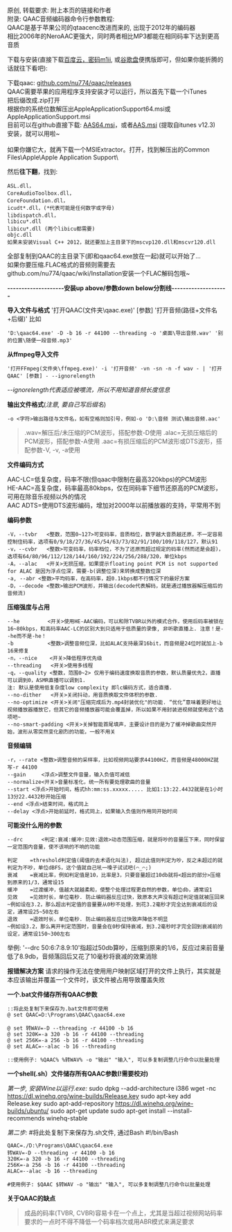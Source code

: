 原创, 转载要求: 附上本页的链接和作者<br>
附录: QAAC音频编码器命令行参数教程:<br>
QAAC是基于苹果公司的qtaacenc改进而来的, 出现于2012年的编码器<br>
相比2006年的NeroAAC更强大，同时两者相比MP3都能在相同码率下达到更高音质<br>

下载与安装(直接下载[百度云，密码m1ii][5], 或[谷歌盘][6]便携版即可，但如果你能折腾的话就往下看吧):<br>

下载qaac: [github.com/nu774/qaac/releases][1]<br>
QAAC需要苹果的应用程序支持安装才可以运行，所以首先下载一个iTunes<br>
把后缀改成.zip打开<br>
根据你的系统位数解压出AppleApplicationSupport64.msi或AppleApplicationSupport.msi<br>
目前可以在github直接下载: [AAS64.msi][3]，或者[AAS.msi][4] (提取自itunes v12.3)<br>
安装，就可以用啦~<br>
<br>
如果你嫌它大，就再下载一个MSIExtractor。打开，找到解压出的Common Files\\Apple\\Apple Application Support\\

然后**往下翻**，找到:

    ASL.dll，
    CoreAudioToolbox.dll，
    CoreFoundation.dll，
    icudt*.dll，(*代表可能是任何数字或字母)
    libdispatch.dll，
    libicu*.dll
    libicu*.dll (两个libicu都需要)
    objc.dll
    如果未安装Visual C++ 2012，就还要加上主目录下的mscvp120.dll和mscvr120.dll

全部复制到QAAC的主目录下(即和qaac64.exe放在一起)就可以开始了...<br>
如果你要压缩.FLAC格式的音频则需要去github.com/nu774/qaac/wiki/Installation安装一个FLAC解码包哦~

**--------------------安装up above/参数down below分割线--------------------**

**导入文件与格式**
'打开QAAC(文件夹\\qaac.exe)' [参数] '打开音频(路径+文件名+后缀)'
比如

    'D:\qaac64.exe' -D -b 16 -r 44100 --threading -o '桌面\导出音频.wav' '别的位置\随便一段音频.mp3'


**从ffmpeg导入文件**

    '打开FFmpeg(文件夹\ffmpeg.exe)' -i '打开音频' -vn -sn -n -f wav - | '打开QAAC' [参数] - --ignorelength

*--ignorelength代表适应被喂流，所以不用知道音频长度信息*

**输出文件格式**(*注意, 要自己写后缀名*)

    -o <字符>输出路径与文件名，如有空格则加引号，例如-o 'D:\音频 测试\输出音频.aac'

> .wav=解压后/未压缩的PCM波形，搭配参数-D使用
> .alac=无损压缩后的PCM波形，搭配参数-A使用
> .aac=有损压缩后的PCM波形或DTS波形，搭配参数-V, -v, -a使用

**文件编码方式**

AAC-LC=低复杂度，码率不限(但qaac中限制在最高320kbps)的PCM波形<br>
HE-AAC=高复杂度，码率最高80kbps，仅在同码率下细节还原高的PCM波形，可用在除音乐视频以外的情况<br>
AAC ADTS=使用DTS波形编码，增加对2000年以前播放器的支持，平常用不到

**编码参数**

    -V，--tvbr   <整数，范围0~127>可变码率，音质档位，数字越大音质越还原，不一定容易控制住码率，选项有0/9/18/27/36/45/54/63/73/82/91/100/109/118/127，默认91
    -v，--cvbr   <整数>可变码率，码率档位，不为了还原而超过规定的码率(然而还是会超)，选项有64/80/96/112/128/144/160/192/224/256/288/320，单位kbps
    -A，--alac   <开关>无损压缩，如果提示floating point PCM is not supported for ALAC 是因为浮点位深，需要-b(调整位深)来转换成整数位深
    -a, --abr <整数>平均码率，在高码率，超0.1kbps都不行情况下的最好方案
    -D，--decode <整数>输出PCM波形，并输出(decode代表解码，就是通过播放器解压缩后的音频流)


**压缩强度与占用**

    --he         <开关>使用HE-AAC编码，可以和除TVBR以外的模式合作，使用后码率被锁在16~80kbps，和高码率AAC-LC的区别大到只适用于低质量的录像, 非听歌直播上. 注意！是--he而不是-he！
    -b           <整数>调整音频位深，比如ALAC支持最深16bit，而音频是24位时就加上-b 16来修复
    -n，--nice    <开关>降低程序优先级
    --threading   <开关>使用多线程
    -q，--quality <整数，范围0~2> 仅用于编码速度换取音质的参数，默认质量优先2，直播可以调到0，ASMR直播可以调到1.
    注: 默认是使用低复杂度low complexity 即lc编码方式，适合直播.
    --no-dither   <开关>关闭抖动，用音质换取文件体积的参数.
    --no-optimize <开关>关闭"压缩完成后为.mp4封装优化"的功能. “优化”意味着更好地让视频播放器播放它，但其它的音频播放器可能会覆盖掉，所以如果不用封装进视频就使用这个选项吧~
    --no-smart-padding <开关>关掉智能首尾填声，主要设计目的是为了缓冲掉歌曲突然开始，波形从零突然变化剧烈的功能，一般不用关

**音频编辑**

    -r，--rate <整数>调整音频的采样率，比如视频网站要求44100HZ，而音频是48000HZ就写-r 44100
    --gain     <浮点>调整文件音量，输入负值可减低
    --normalize<开关>音量标准化，统一所有要处理歌曲的音量
    --start <浮点>开始时间，格式hh:mm:ss.xxxxx..... 比如1:13:22.4432就是在1小时13分22.4432秒开始压缩
    --end <浮点>结束时间，格式同上
    --delay <浮点>开始前延时，格式同上，如果输入负值则作用同开始时间


**可能没什么用的参数**

    --drc      <判定:衰减:缓冲:见效:退效>动态范围压缩，就是将吵的音量压下来，同时保留一定范围内音量，使不该响的不响的功能

    判定    =threshold判定值(阈值的去术语化叫法), 超过此值则判定为吵，反之未超过的就判定为不吵，单位dBFS，这个值就自己吼一嗓子试试吧(⌒_⌒;)
    衰减    =衰减比率，例如判定值是10，比率是3，只要音量超过10db就将<超出的部分>压缩到原来的1/3，通常设15
    缓冲    =过渡缓冲，值越大就越柔和，使整个处理过程更自然的参数，单位db，通常设1
    见效    =见效时长，单位毫秒. 防止编码器反应过快，致原本大声没有超过判定值就被压回来 
    ~例如设在3.2，那么超出判定值的音量要从0秒不处理，到花3.2毫秒才完全达到衰减后的设定，通常设25~50左右
    退效    =退效时长，单位毫秒. 防止编码器反应过快致声降低不明显
    ~例如设3.2，那么离开判定范围时，音量会在0秒保持衰减，到3.2毫秒时才完全回到衰减前的设定，通常设150~300左右

举例: '--drc 50:6:7:8.9:10'指超过50db算吵，压缩到原来的1/6，反应过来前音量低了8.9db，音频落回后又花了10毫秒将衰减的效果消除

**报错解决方案**
请求的操作无法在使用用户映射区域打开的文件上执行，其实就是本应该输出并覆盖一个文件时，该文件被占用导致覆盖失败

**一个.bat文件储存所有QAAC参数**

    ::将此处复制下来保存为.bat文件即可使用
    @ set QAAC=D:\Programs\QAAC\qaac64.exe
    
    @ set 转WAV=-D --threading -r 44100 -b 16
    @ set 320K=-a 320 -b 16 -r 44100 --threading
    @ set 256K=-a 256 -b 16 -r 44100 --threading
    @ set ALAC=--alac -b 16 --threading
    
    ::使用例子: %QAAC% %转WAV% -o "输出" "输入", 可以多复制调整几行命令以批量处理

**一个shell(.sh）文件储存所有QAAC参数(!需要校对)**

*第一步, 安装Wine以运行.exe:*
    sudo dpkg --add-architecture i386 
    wget -nc https://dl.winehq.org/wine-builds/Release.key
    sudo apt-key add Release.key
    sudo apt-add-repository https://dl.winehq.org/wine-builds/ubuntu/
    sudo apt-get update
    sudo apt-get install --install-recommends winehq-stable

*第二步:*
    #将此处复制下来保存为.sh文件, 通过Bash
    #!/bin/Bash
    
    QAAC=./D:\Programs\QAAC\qaac64.exe
    转WAV=-D --threading -r 44100 -b 16
    320K=-a 320 -b 16 -r 44100 --threading
    256K=-a 256 -b 16 -r 44100 --threading
    ALAC=--alac -b 16 --threading

    #使用例子: $QAAC $转WAV -o "输出" "输入", 可以多复制调整几行命令以批量处理

  [1]: http://github.com/nu774/qaac/releases
  [2]: http://www.ecit.org.cn:8088/topics/163
  [3]: https://github.com/kiki-kiko/iTunes-12.3.1.23/raw/master/AppleApplicationSupport64.msi
  [4]: https://github.com/kiki-kiko/iTunes-12.3.1.23/raw/master/AppleApplicationSupport.msi
  [5]: https://pan.baidu.com/s/1f0oF63AGDFhYcJJeYVCKOQ
  [6]: https://drive.google.com/file/d/1G7AIzh3GckyKcz4BMkQYzaLN-HjR3cyD/view?usp=sharing

**关于QAAC的缺点**

> 成品的码率(TVBR, CVBR)容易卡在一个点上，尤其是当超过视频网站码率要求的一点时不得不降低一个码率档次或用ABR模式来满足要求
